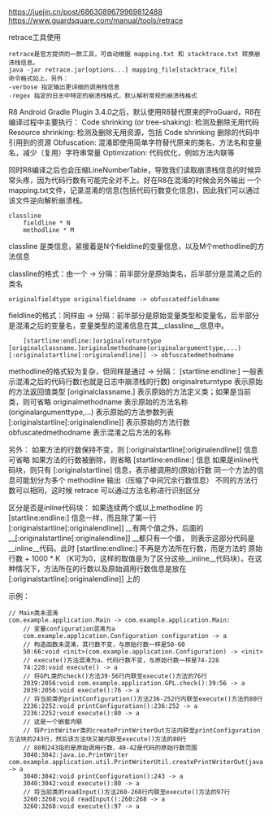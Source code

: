 

https://juejin.cn/post/6863089679969812488
https://www.guardsquare.com/manual/tools/retrace

retrace工具使用
```
retrace是官方提供的一款工具，可自动根据 mapping.txt 和 stacktrace.txt 转换崩溃栈信息。
java -jar retrace.jar[options...] mapping_file[stacktrace_file]
命令格式如上，另外：
-verbose 指定输出更详细的调用栈信息
-regex 指定的日志中特定的崩溃栈格式，默认解析常规的崩溃栈格式
```

R8
Android Gradle Plugin 3.4.0之后，默认使用R8替代原来的ProGuard，R8在编译过程中主要执行：
Code shrinking (or tree-shaking): 检测及删除无用代码
Resource shrinking: 检测及删除无用资源，包括 Code shrinking 删除的代码中引用到的资源
Obfuscation: 混淆即使用简单字符替代原来的类名、方法名和变量名，减少（复用）字符串常量
Optimization: 代码优化，例如方法内联等

同时R8编译之后也会压缩LineNumberTable，导致我们读取崩溃栈信息的时候异常头疼，因为代码行数有可能完全对不上。好在R8在混淆的时候会另外输出
一个mapping.txt文件，记录混淆的信息(包括代码行数变化信息)，因此我们可以通过该文件逆向解析崩溃栈。
```
classline
    fieldline * N
    methodline * M
```
classline 是类信息，紧接着是N个fieldline的变量信息，以及M个methodline的方法信息

classline的格式：由一个 -> 分隔：前半部分是原始类名，后半部分是混淆之后的类名
```
originalfieldtype originalfieldname -> obfuscatedfieldname
```

fieldline的格式：同样由 -> 分隔：前半部分是原始变量类型和变量名，后半部分是混淆之后的变量名，变量类型的混淆信息在其__classline__信息中。
```
    [startline:endline:]originalreturntype [originalclassname.]originalmethodname(originalargumenttype,...)[:originalstartline[:originalendline]] -> obfuscatedmethodname
```


methodline的格式较为复杂，但同样是通过 -> 分隔：
[startline:endline:]  一般表示混淆之后的代码行数(也就是日志中崩溃栈的行数)
originalreturntype  表示原始的方法返回值类型
[originalclassname.]  表示原始的方法定义类；如果是当前类，则可省略
originalmethodname  表示原始的方法名称
(originalargumenttype,...)  表示原始的方法参数列表
[:originalstartline[:originalendline]]  表示原始的方法行数
obfuscatedmethodname  表示混淆之后方法的名称

另外：
如果方法的行数保持不变，则 [:originalstartline[:originalendline]] 信息可省略
如果方法的行数被删除，则省略 [startline:endline:] 信息
如果是inline代码块，则只有 [:originalstartline] 信息，表示被调用的(原始)行数
同一个方法的信息可能划分为多个 methodline 输出（压缩了中间冗余行数信息）
不同的方法行数可以相同，这时候 retrace 可以通过方法名称进行识别区分


区分是否是inline代码块：
如果连续两个或以上methodline 的 [startline:endline:] 信息一样，而且除了第一行 
[:originalstartline[:originalendline]] __有两个值之外，后面的 __[:originalstartline[:originalendline]] __都只有一个值， 
则表示这部分代码是__inline__代码。此时 [startline:endline:] 不再是方法所在行数，而是方法的  原始行数 + 1000 * K
（K可为0，这样的取值是为了区分这些__inline__代码块）。在这种情况下，方法所在的行数以及原始调用行数信息是放在 
[:originalstartline[:originalendline]] 上的

示例：
```
// Main类未混淆
com.example.application.Main -> com.example.application.Main:
    // 变量configuration混淆为a
    com.example.application.Configuration configuration -> a
    // 构造函数未混淆，其行数不变，与原始行数一样是50-60
    50:66:void <init>(com.example.application.Configuration) -> <init>
    // execute()方法混淆为a，代码行数不变，与原始行数一样是74-228
    74:228:void execute() -> a
    // 将GPL类的check()方法39-56行内联至execute()方法的76行
    2039:2056:void com.example.application.GPL.check():39:56 -> a
    2039:2056:void execute():76 -> a
    // 将当前类的printConfiguration()方法236-252行内联至execute()方法的80行
    2236:2252:void printConfiguration():236:252 -> a
    2236:2252:void execute():80 -> a
    // 这是一个嵌套内联
    // 将PrintWriter类的createPrintWriterOut方法内联至printConfiguration方法块的243行，然后该方法块又被内联至execute()方法的80行
    // 80和243指的是原始调用行数，40-42是代码的原始行数范围
    3040:3042:java.io.PrintWriter com.example.application.util.PrintWriterUtil.createPrintWriterOut(java.io.File):40:42 -> a
    3040:3042:void printConfiguration():243 -> a
    3040:3042:void execute():80 -> a
    // 将当前类的readInput()方法260-268行内联至execute()方法的97行
    3260:3268:void readInput():260:268 -> a
    3260:3268:void execute():97 -> a
```
